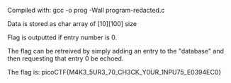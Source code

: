 Compiled with: gcc -o prog -Wall program-redacted.c

Data is stored as char array of [10][100] size

Flag is outputted if entry number is 0.

The flag can be retreived by simply adding an entry to the "database" and then requesting that entry 0 be echoed.

The flag is:
picoCTF{M4K3_5UR3_70_CH3CK_Y0UR_1NPU75_E0394EC0}

